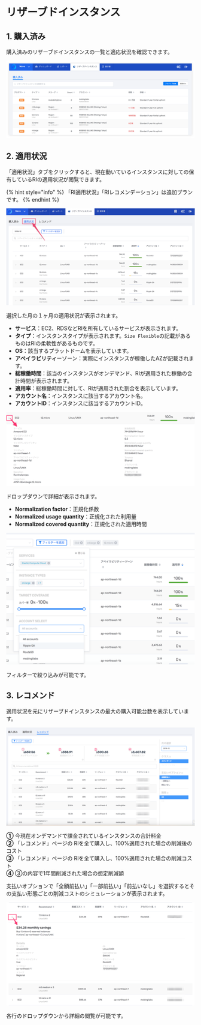 # リザーブドインスタンス

## 1. 購入済み <a id="purchased"></a>

購入済みのリザーブドインスタンスの一覧と適応状況を確認できます。

![](../../.gitbook/assets/screen-shot-2018-11-26-at-17.03.56.png)

## 2. 適用状況 <a id="coverage"></a>

「適用状況」タブをクリックすると、現在動いているインスタンスに対しての保有しているRIの適用状況が閲覧できます。

{% hint style="info" %}
「RI適用状況」「RIレコメンデーション」は追加プランです。
{% endhint %}

![](../../.gitbook/assets/mobingi_wave-2_png.png)

選択した月の１ヶ月の適用状況が表示されます。

* **サービス**：EC2、RDSなどRIを所有しているサービスが表示されます。
* **タイプ**：インスタンスタイプが表示されます。`Size Flexible`の記載があるものはRIの柔軟性があるものです。
* **OS**：該当するプラットドームを表示しています。
* **アベイラビリティ**ーゾーン：実際にインスタンスが稼働したAZが記載されます。
* **総稼働時間**：該当のインスタンスがオンデマンド、RIが適用された稼働の合計時間が表示されます。
* **適用率**：総稼働時間に対して、RIが適用された割合を表示しています。
* **アカウント名**：インスタンスに該当するアカウント名。
* **アカウントID**：インスタンスに該当するアカウントID。

![](../../.gitbook/assets/mobingi_wave-3.png)

ドロップダウンで詳細が表示されます。

* **Normalization factor**：正規化係数
* **Normalized usage quantity**：正規化された利用量
* **Normalized covered quantity**：正規化された適用時間

![](../../.gitbook/assets/mobingi_wave-4.png)

フィルターで絞り込みが可能です。

## 3. レコメンド <a id="recommend"></a>

適用状況を元にリザーブドインスタンスの最大の購入可能台数を表示しています。

![](../../.gitbook/assets/mobingi_wave-6.png)

**①** 今現在オンデマンドで課金されているインスタンスの合計料金  
**②** 「レコメンド」ページの RIを全て購入し、100%適用された場合の削減後のコスト  
**③** 「レコメンド」ページの RIを全て購入し、100%適用された場合の削減コスト  
**④** ③の内容で1年間削減された場合の想定削減額

支払いオプションで「全額前払い」「一部前払い」「前払いなし」を選択するとその支払い形態ごとの削減コストのシミュレーションが表示されます。

![](../../.gitbook/assets/mobingi_wave-7.png)

各行のドロップダウンから詳細の閲覧が可能です。



